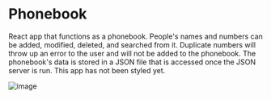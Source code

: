 # Phonebook

React app that functions as a phonebook. People's names and numbers can be added, modified, deleted, and searched from it. Duplicate numbers will throw up an error to the user and will not be added to the phonebook. The phonebook's data is stored in a JSON file that is accessed once the JSON server is run. This app has not been styled yet.

![image](https://user-images.githubusercontent.com/77036553/191951124-92f6fc2b-98d3-4261-92e1-99f8eb602a7e.png)
